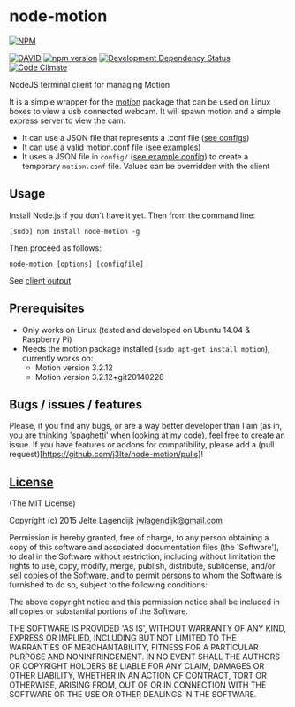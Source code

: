 node-motion
=================

[![NPM](https://nodei.co/npm/node-motion.png?downloads=true&downloadRank=true&stars=true)](https://nodei.co/npm/node-motion/)

[![DAVID](https://david-dm.org/j3lte/node-motion.png)](https://david-dm.org/j3lte/node-motion)
[![npm version](https://badge.fury.io/js/node-motion.svg)](http://badge.fury.io/js/node-motion)
[![Development Dependency Status](https://david-dm.org/j3lte/node-motion/dev-status.svg?theme=shields.io)](https://david-dm.org/j3lte/node-motion#info=devDependencies)
[![Code Climate](https://codeclimate.com/github/j3lte/node-motion/badges/gpa.svg)](https://codeclimate.com/github/j3lte/node-motion)

NodeJS terminal client for managing Motion

It is a simple wrapper for the [motion](http://www.lavrsen.dk/foswiki/bin/view/Motion) package that can be used on Linux boxes to view a usb connected webcam. It will spawn motion and a simple express server to view the cam.

  * It can use a JSON file that represents a .conf file ([see configs](https://github.com/j3lte/node-motion/tree/master/config))
  * It can use a valid motion.conf file (see [examples](http://www.lavrsen.dk/foswiki/bin/view/Motion/WorkingConfigs))
  * It uses a JSON file in `config/` ([see example config](https://github.com/j3lte/node-motion/blob/master/config/motion_conf.json)) to create a temporary `motion.conf` file. Values can be overridden with the client

## Usage

Install Node.js if you don't have it yet. Then from the command line:

    [sudo] npm install node-motion -g

Then proceed as follows:

    node-motion [options] [configfile]

See [client output](https://github.com/j3lte/node-motion/blob/master/docs/cli.md)

Prerequisites
--------------

* Only works on Linux (tested and developed on Ubuntu 14.04 & Raspberry Pi)
* Needs the motion package installed (`sudo apt-get install motion`), currently works on:
    * Motion version 3.2.12
    * Motion version 3.2.12+git20140228

## Bugs / issues / features

Please, if you find any bugs, or are a way better developer than I am (as in, you are thinking 'spaghetti' when looking at my code), feel free to create an issue. If you have features or addons for compatibility, please add a (pull request)[https://github.com/j3lte/node-motion/pulls]!

## [License](https://github.com/j3lte/node-motion/blob/master/LICENSE)

(The MIT License)

Copyright (c) 2015 Jelte Lagendijk <jwlagendijk@gmail.com>

Permission is hereby granted, free of charge, to any person obtaining a copy of this software and associated documentation files (the 'Software'), to deal in the Software without restriction, including without limitation the rights to use, copy, modify, merge, publish, distribute, sublicense, and/or sell copies of the Software, and to permit persons to whom the Software is furnished to do so, subject to the following conditions:

The above copyright notice and this permission notice shall be included in all copies or substantial portions of the Software.

THE SOFTWARE IS PROVIDED 'AS IS', WITHOUT WARRANTY OF ANY KIND, EXPRESS OR IMPLIED, INCLUDING BUT NOT LIMITED TO THE WARRANTIES OF MERCHANTABILITY, FITNESS FOR A PARTICULAR PURPOSE AND NONINFRINGEMENT. IN NO EVENT SHALL THE AUTHORS OR COPYRIGHT HOLDERS BE LIABLE FOR ANY CLAIM, DAMAGES OR OTHER LIABILITY, WHETHER IN AN ACTION OF CONTRACT, TORT OR OTHERWISE, ARISING FROM, OUT OF OR IN CONNECTION WITH THE SOFTWARE OR THE USE OR OTHER DEALINGS IN THE SOFTWARE.
